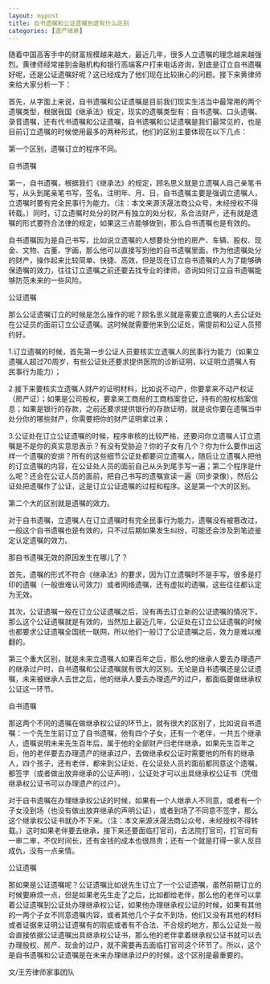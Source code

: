 ```yaml
---
layout: mypost
title: 自书遗嘱和公证遗嘱到底有什么区别
categories: [遗产继承]
---
```


随着中国高客手中的财富规模越来越大，最近几年，很多人立遗嘱的理念越来越强烈。黄律师经常接到金融机构和银行高端客户打来电话咨询，到底是订立自书遗嘱好呢，还是公证遗嘱好呢？这已经成为了他们现在比较揪心的问题。接下来黄律师来给大家分析一下：

首先，从字面上来说，自书遗嘱和公证遗嘱是目前我们现实生活当中最常用的两个遗嘱类型，根据我国《继承法》规定，现实的遗嘱类型有：自书遗嘱、口头遗嘱、录音遗嘱，还有代书遗嘱和公证遗嘱，自书遗嘱和公证遗嘱是我们最常见的，也是目前订立遗嘱的时候使用最多的两种形式，他们的区别主要体现在以下几点：

第一个区别，遗嘱订立的程序不同。

自书遗嘱

第一，自书遗嘱，根据我们《继承法》的规定，顾名思义就是立遗嘱人自己亲笔书写，从头到尾亲笔书写，签名，注明年、月、日，自书遗嘱主要是强调立遗嘱人，立遗嘱时要有完全民事行为能力。（注：本文来源沃晟法商公众号，未经授权不得转载。）同时，订立遗嘱时处分的财产有独立的处分权，系合法财产，还有就是遗嘱的形式要符合法律的规定，如果这三点能够做到，那么自书遗嘱也是有效的。

自书遗嘱因为是自己书写，比如说立遗嘱的人想要处分他的房产、车辆、股权、现金、文物、古董、字画，那么他可以直接写到他的自书遗嘱里面，作为他遗嘱处分的财产，操作起来比较简单、快捷、高效，但是现在订立自书遗嘱的人为了能够确保遗嘱的效力，往往订立遗嘱之前还要去找专业的律师，咨询如何订立自书遗嘱能够防范未来的一些风险。

公证遗嘱

那么公证遗嘱订立的时候是怎么操作的呢？顾名思义就是需要立遗嘱的人去公证处在公证员的面前订立公证遗嘱。这时候就需要他来到公证处，需提前和公证人员预约好。

1.订立遗嘱的时候，首先第一步公证人员要核实立遗嘱人的民事行为能力（如果立遗嘱人超过70周岁，有些公证处还要求提供医院的诊断证明，以证明立遗嘱人有民事行为能力）；

2.接下来要核实立遗嘱人财产的证明材料，比如说不动产，你要拿来不动产权证（房产证）；如果是公司股权，要拿来工商局的工商档案登记，持有的股权档案信息；如果是银行的存款，之前还要求提供银行的存款证明，就是说你要在遗嘱当中处分你的哪些财产，你需要把你的财产证明拿过来；

3.公证处在订立公证遗嘱的时候，程序审核的比较严格，还要问你立遗嘱人订立遗嘱是不是你的真实意思表示？有没有受胁迫？你的子女有几个？你为什么要作出这样一个遗嘱的安排？所有的这些细节公证处都要问立遗嘱人，随后让立遗嘱人把他的订立遗嘱的内容，在公证处人员的面前自己从头到尾手写一遍；第二个程序是什么呢？还会在公证人员的面前，把自己书写的遗嘱宣读一遍（同步录像），然后公证处把遗嘱作了公证，这是订立公证遗嘱的过程和程序。这是第一个大的区别。

第二个大的区别就是遗嘱的效力。

对于自书遗嘱，立遗嘱人在订立遗嘱时有完全民事行为能力，遗嘱没有被篡改过，一般这个自书遗嘱也是有效的，只不过后期如果发生纠纷，可能还会涉及到笔迹鉴定认定遗嘱的效力。

那自书遗嘱无效的原因发生在哪儿了？

首先，遗嘱的形式不符合《继承法》的要求，因为订立遗嘱时不是手写，很多是打印的遗嘱（一般很难认可效力）或者网络遗嘱，还有虚拟的遗嘱，这些往往都认定为无效。

 

其次，公证遗嘱一般在订立公证遗嘱之后，没有再去订立新的公证遗嘱的情况下，那么这个公证遗嘱就是有效的，当然加上最近几年，公证处在订立公证遗嘱的时候也都要求公证遗嘱全国统一联网，所以他们一般订了公证遗嘱之后，效力是难以推翻的。

第三个重大区别，就是未来立遗嘱人如果百年之后，那么他的继承人要去办理遗产的继承过户时，自书遗嘱和公证遗嘱就有很大的区别。无论是自书遗嘱还是公证遗嘱，未来被继承人去世之后，他的继承人要去办理遗产的过户，都面临要做继承权公证这一环节。

自书遗嘱

那这两个不同的遗嘱在做继承权公证的环节上，就有很大的区别了，比如说自书遗嘱：一个先生生前订立了自书遗嘱，他有四个子女，还有一个老伴，一共五个继承人，遗嘱说明未来先生百年后，属于他的全部财产归老伴继承，如果先生百年之后，他的老伴要去办理遗产的继承过户，去做继承权公证时需要他的所有的继承人，四个孩子，还有老伴，都来到公证处，在公证处人员的面前都同意这个遗嘱，都签字（或者做出放弃继承的公证声明），公证处才可以出具继承权公证书（凭借继承权公证书可以办理遗产的过户）。

对于自书遗嘱在办理继承权公证的时候，如果有一个人继承人不同意，或者有一个子女没到场（也没有做出放弃继承的声明公证），或者到场了不同意不签字，那么这个继承权公证书就办不下来。（注：本文来源沃晟法商公众号，未经授权不得转载。）这时如果老伴要去继承，接下来还要面临打官司，去法院打官司，打官司有一审二审，不仅时间长，还有金钱的成本也很昂贵；还有一个就是打得一家人反目成仇，没有一点亲情。

公证遗嘱

那如果是公证遗嘱呢？公证遗嘱比如说先生订立了一个公证遗嘱，虽然前期订立的时候要麻烦一点，但是如果老先生走了之后，比如都给老伴，那么他的老伴可以拿着公证遗嘱到公证处办理继承权公证，如果他办理继承权公证的时候，如果有其他的一两个子女不同意遗嘱内容，或者其他几个子女不到场，他们又没有其他的材料或者证据来证明公证遗嘱有的瑕疵或者有不合法、不合规的地方，那么公证处一般会直接依据公证遗嘱出具继承权公证书，那么他的老伴拿着继承权公证书就可以去办理股权、房产、现金的过户，就不需要再去面临打官司这个环节了。所以，这个是自书遗嘱和公证遗嘱是在未来办理继承过户的时候，这个区别是最重要的。


文/王芳律师家事团队